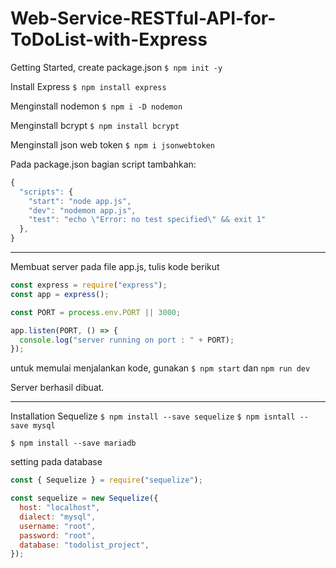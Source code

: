# Web-Service-RESTful-API-for-ToDoList-with-Express

Getting Started, create package.json
`$ npm init -y`

Install Express
`$ npm install express`

Menginstall nodemon
`$ npm i -D nodemon`

Menginstall bcrypt
`$ npm install bcrypt`

Menginstall json web token
`$ npm i jsonwebtoken`

Pada package.json bagian script tambahkan:

```javascript
{
  "scripts": {
    "start": "node app.js",
    "dev": "nodemon app.js",
    "test": "echo \"Error: no test specified\" && exit 1"
  },
}
```

---

Membuat server pada file app.js, tulis kode berikut

```javascript
const express = require("express");
const app = express();

const PORT = process.env.PORT || 3000;

app.listen(PORT, () => {
  console.log("server running on port : " + PORT);
});
```

untuk memulai menjalankan kode, gunakan
`$ npm start` dan `npm run dev`

Server berhasil dibuat.

---

Installation Sequelize
`$ npm install --save sequelize`
`$ npm isntall --save mysql`

`$ npm install --save mariadb`

setting pada database

```javascript
const { Sequelize } = require("sequelize");

const sequelize = new Sequelize({
  host: "localhost",
  dialect: "mysql",
  username: "root",
  password: "root",
  database: "todolist_project",
});
```
